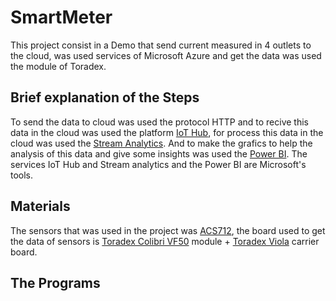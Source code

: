 
# SmartMeter

This project consist in a Demo that send current measured in 4 outlets to the cloud, was used services of Microsoft Azure and get the data was used the module of Toradex.

## Brief explanation of the Steps 

To send the data to cloud was used the protocol HTTP and to recive this data in the cloud was used the platform [IoT Hub](https://azure.microsoft.com/pt-br/services/iot-hub/), for process this data in the cloud was used the [Stream Analytics](https://azure.microsoft.com/pt-pt/services/stream-analytics/).  And to make the grafics to help the analysis of this data and give some insights was used the [Power BI](https://powerbi.microsoft.com/pt-br/). The services IoT Hub and Stream analytics and the Power BI are Microsoft's tools.  
 
## Materials

The sensors that was used in the project was [ACS712](http://img.filipeflop.com/files/download/Datasheet_ACS712.pdf), the board used to get the data of sensors is [Toradex Colibri VF50](http://developer.toradex.com/products/colibri-vf50)  module + [Toradex Viola](http://developer.toradex.com/products/viola-carrier-board) carrier board.

## The Programs 
